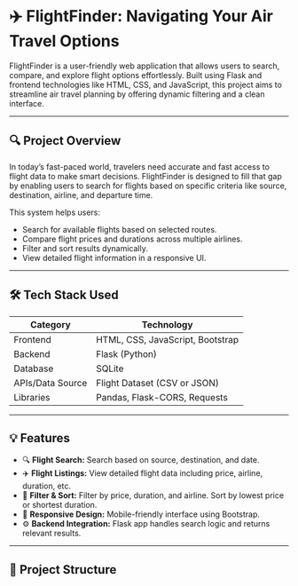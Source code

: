 # ✈️ FlightFinder: Navigating Your Air Travel Options

FlightFinder is a user-friendly web application that allows users to search, compare, and explore flight options effortlessly. Built using Flask and frontend technologies like HTML, CSS, and JavaScript, this project aims to streamline air travel planning by offering dynamic filtering and a clean interface.

---

## 🔍 Project Overview

In today’s fast-paced world, travelers need accurate and fast access to flight data to make smart decisions. FlightFinder is designed to fill that gap by enabling users to search for flights based on specific criteria like source, destination, airline, and departure time.

This system helps users:

- Search for available flights based on selected routes.
- Compare flight prices and durations across multiple airlines.
- Filter and sort results dynamically.
- View detailed flight information in a responsive UI.

---

## 🛠️ Tech Stack Used

| Category         | Technology                           |
|------------------|---------------------------------------|
| Frontend         | HTML, CSS, JavaScript, Bootstrap      |
| Backend          | Flask (Python)                        |
| Database         | SQLite                                |
| APIs/Data Source | Flight Dataset (CSV or JSON)          |
| Libraries        | Pandas, Flask-CORS, Requests          |

---

## 💡 Features

- 🔍 **Flight Search:** Search based on source, destination, and date.
- ✈️ **Flight Listings:** View detailed flight data including price, airline, duration, etc.
- 🧮 **Filter & Sort:** Filter by price, duration, and airline. Sort by lowest price or shortest duration.
- 📱 **Responsive Design:** Mobile-friendly interface using Bootstrap.
- ⚙️ **Backend Integration:** Flask app handles search logic and returns relevant results.

---

## 📁 Project Structure


